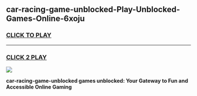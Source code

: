 
## car-racing-game-unblocked-Play-Unblocked-Games-Online-6xoju
<h3>
<a href="https://premium76.site?title=car-racing-game-unblocked&ref=25A">CLICK TO PLAY</a></h3>
<hr>

<h3>
<a href="https://premium76.site?title=car-racing-game-unblocked&ref=25A">CLICK 2 PLAY</a>
  
</h3>

<a href="https://premium76.site?title=car-racing-game-unblocked&ref=25A"><img src="https://clearcache.store/games.png"></a>


**car-racing-game-unblocked games unblocked: Your Gateway to Fun and Accessible Online Gaming**
